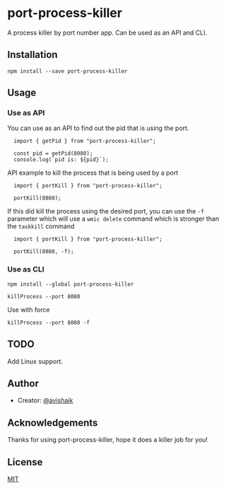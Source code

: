 # port-process-killer

A process killer by port number app.
Can be used as an API and CLI.


## Installation

```
npm install --save port-process-killer
```

## Usage

### Use as API

You can use as an API to find out the pid that is using the port.
```
  import { getPid } from "port-process-killer";

  const pid = getPid(8080);
  console.log(`pid is: ${pid}`);
```
API example to kill the process that is being used by a port

```
  import { portKill } from "port-process-killer";

  portKill(8080);
```
If this did kill the process using the desired port, you can use the `-f` parameter which will use a `wmic delete` command which is stronger than the `taskkill` command

```
  import { portKill } from "port-process-killer";

  portKill(8080, -f);
```

### Use as CLI

```
npm install --global port-process-killer
```

```
killProcess --port 8080
```

Use with force

```
killProcess --port 8080 -f
```

## TODO
Add Linux support.

##  Author

- Creator: [@avishaik](https://github.com/avishaik)


## Acknowledgements

Thanks for using port-process-killer, hope it does a killer job for you!

## License
[MIT](https://choosealicense.com/licenses/mit/)
